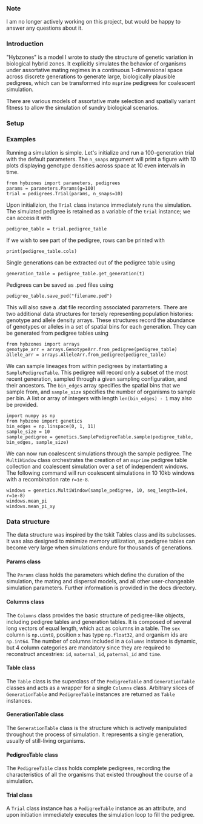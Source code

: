 ### Note

I am no longer actively working on this project, but would be happy to answer any questions about it. 


### Introduction

"Hybzones" is a model I wrote to study the structure of genetic variation in biological hybrid zones. 
It explicitly simulates the behavior of organisms under assortative mating regimes
in a continuous 1-dimensional space 
across discrete generations to generate large, biologically plausible pedigrees, which
can be transformed into `msprime` pedigrees for coalescent simulation. 

There are various models of assortative mate selection and spatially variant fitness 
to allow the simulation of sundry biological scenarios. 


### Setup



### Examples

Running a simulation is simple. Let's initialize and run a 100-generation trial 
with the default parameters. The `n_snaps` argument will print a figure with 10 plots displaying genotype densities across space at 10 even intervals in time.

	from hybzones import parameters, pedigrees
	params = parameters.Params(g=100)
	trial = pedigrees.Trial(params, n_snaps=10)
	
Upon initializion, the `Trial` class instance immediately runs the simulation. The simulated pedigree is retained as a variable of the `trial` instance; we can access it with

	pedigree_table = trial.pedigree_table
	
If we wish to see part of the pedigree, rows can be printed with 

	print(pedigree_table.cols)
	
Single generations can be extracted out of the pedigree table using 

    generation_table = pedigree_table.get_generation(t)
	
Pedigrees can be saved as .ped files using

	pedigree_table.save_ped("filename.ped")

This will also save a .dat file recording associated parameters. There are two additional data structures for tersely representing population histories: genotype and allele density arrays. These structures record the abundance of genotypes or alleles in a set of spatial bins for each generation. They can be generated from pedigree tables using

	from hybzones import arrays
	genotype_arr = arrays.GenotypeArr.from_pedigree(pedigree_table)
	allele_arr = arrays.AlleleArr.from_pedigree(pedigree_table)

We can sample lineages from within pedigrees by instantiating a `SamplePedigreeTable`. This pedigree will record only a subset of the most recent generation, sampled through a given sampling configuration, and their ancestors.
The `bin_edges` array specifies the spatial bins that we sample from, and `sample_size` specifies the number of organisms to sample per bin. A list or array of integers with length `len(bin_edges) - 1` may also be provided.

	import numpy as np
	from hybzone import genetics
	bin_edges = np.linspace(0, 1, 11)
	sample_size = 10
	sample_pedigree = genetics.SamplePedigreeTable.sample(pedigree_table, bin_edges, sample_size)
	
We can now run coalescent simulations through the sample pedigree. The `MultiWindow` class orchestrates the creation of an `msprime` pedigree table collection and coalescent simulation over a set of independent windows. The following command will run coalescent simulations in 10 10kb windows with a recombination rate `r=1e-8`.

	windows = genetics.MultiWindow(sample_pedigree, 10, seq_length=1e4, r=1e-8)
	windows.mean_pi
	windows.mean_pi_xy
	

	


### Data structure

The data structure was inspired by the tskit Tables class and its subclasses. It was also designed to minimize memory utilization, as pedigree tables can become very large when simulations endure for thousands of generations.

#### Params class

The `Params` class holds the parameters which define the duration of the simulation, the mating and dispersal models, and all other user-changeable simulation parameters. Further information is provided in the docs directory.

#### Columns class

The `Columns` class provides the basic structure of pedigree-like objects, including pedigree tables and generation tables. It is composed of several long vectors of equal length, which act as columns in a table. The `sex` column is `np.uint8`,  position `x` has type `np.float32`, and organism ids are `np.int64`. The number of columns included in a `Columns` instance is dynamic, but 4 column categories are mandatory since they are required to reconstruct ancestries: `id`, `maternal_id`, `paternal_id` and `time`. 

#### Table class

The `Table` class is the superclass of the `PedigreeTable` and `GenerationTable` classes and acts as a wrapper for a single `Columns` class. Arbitrary slices of `GenerationTable` and `PedigreeTable` instances are returned as `Table` instances.

#### GenerationTable class

The `GenerationTable` class is the structure which is actively manipulated throughout the process of simulation. It represents a single generation, usually of still-living organisms. 

#### PedigreeTable class

The `PedigreeTable` class holds complete pedigrees, recording the characteristics of all the organisms that existed throughout the course of a simulation. 

#### Trial class

A `Trial` class instance has a `PedigreeTable` instance as an attribute, and upon initiation immediately executes the simulation loop to fill the pedigree. 

